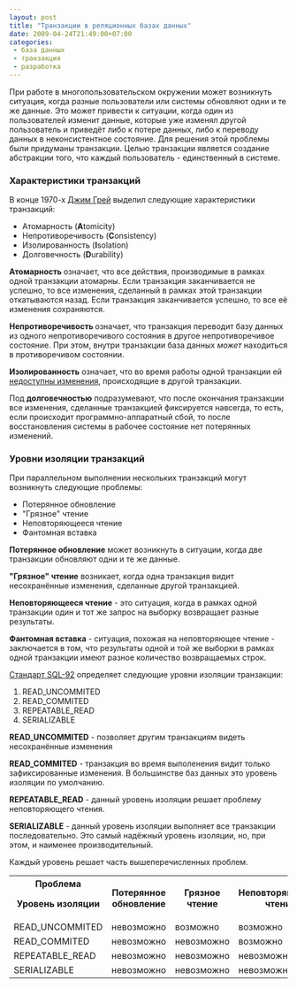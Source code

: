 ```yaml
---
layout: post
title: "Транзакции в реляционных базах данных"
date: 2009-04-24T21:49:00+07:00
categories:
 - база данных
 - транзакция
 - разработка
---
```


<div class='post'>
<style type="text/css">.nobr br { display: none }</style>

При работе в многопользовательском окружении может возникнуть ситуация, когда разные пользователи или системы обновляют одни и те же данные. Это может привести к ситуации, когда один из пользователей изменит данные, которые уже изменял другой пользователь и приведёт либо к потере данных, либо к переводу данных в неконсистентное состояние.
Для решения этой проблемы были придуманы транзакции. Целью транзакции является создание абстракции того, что каждый пользователь - единственный в системе.

<h3>Характеристики транзакций</h3>
В конце 1970-х <a href="http://en.wikipedia.org/wiki/Jim_Gray_%28computer_scientist%29">Джим Грей</a> выделил следующие характеристики транзакций:
<ul><li>Атомарность (<span style="font-weight: bold;">A</span>tomicity)
</li><li>Непротиворечивость (<span style="font-weight: bold;">C</span>onsistency)
</li><li>Изолированность (<span style="font-weight: bold;">I</span>solation)
</li><li>Долговечность (<span style="font-weight: bold;">D</span>urability)
</li></ul><span style="font-weight: bold;">Атомарность </span>означает, что все действия, производимые в рамках одной транзакции атомарны. Если транзакция заканчивается не успешно, то все изменения, сделанный в рамках этой транзакции откатываются назад. Если транзакция заканчивается успешно, то все её изменения сохраняются.

<span style="font-weight: bold;">Непротиворечивость </span>означает, что транзакция переводит базу данных из одного непротиворечивого состояния в другое непротиворечивое состояние. При этом, внутри транзакции база данных <span style="font-style: italic;">может</span> находиться в противоречивом состоянии.

<span style="font-weight: bold;">Изолированность</span> означает, что во время работы одной транзакции ей <a href="http://www.blogger.com/post-edit.g?blogID=8483146613266894707&amp;postID=831038356059470359#transaction_isolation_levels">недоступны изменения</a>, происходящие в другой транзакции.

Под <span style="font-weight: bold;">долговечностью</span> подразумевают, что после окончания транзакции все изменения, сделанные транзакцией фиксируется навсегда, то есть, если происходит программно-аппаратный сбой, то после восстановления системы в рабочее состояние нет потерянных изменений.

<a name="transaction_isolation_levels">
<h3>Уровни изоляции транзакций</h3></a>
При параллельном выполнении нескольких транзакций могут возникнуть следующие проблемы:
<ul><li>Потерянное обновление</li><li>"Грязное" чтение</li><li>Неповторяющееся чтение</li><li>Фантомная вставка</li></ul><span style="font-weight: bold;">Потерянное обновление</span> может возникнуть в ситуации, когда две транзакции обновляют одни и те же данные.

<span style="font-weight: bold;">"Грязное" чтение</span> возникает, когда одна транзакция видит несохранённые изменения, сделанные другой транзакцией.

<span style="font-weight: bold;">Неповторяющееся чтение</span> - это ситуация, когда в рамках одной транзакции один и тот же запрос на выборку возвращает разные результаты.

<span style="font-weight: bold;">Фантомная вставка</span> - ситуация, похожая на неповторяющее чтение - заключается в том, что результаты одной и той же выборки в рамках одной транзакции имеют разное количество возвращаемых строк.

<a href="http://www.contrib.andrew.cmu.edu/%7Eshadow/sql/sql1992.txt">Стандарт SQL-92</a> определяет следующие уровни изоляции транзакции:
<ol><li>READ_UNCOMMITED</li><li>READ_COMMITED</li><li>REPEATABLE_READ</li><li>SERIALIZABLE
</li></ol><span style="font-weight: bold;">READ_UNCOMMITED</span> - позволяет другим транзакциям видеть несохранённые изменения

<span style="font-weight: bold;">READ_COMMITED</span> - транзакция во время выполенения видит только зафиксированные изменения. В большинстве баз данных это уровень изоляции по умолчанию.

<span style="font-weight: bold;">REPEATABLE_READ</span> - данный уровень изоляции решает проблему неповторяющего чтения.

<span style="font-weight: bold;">SERIALIZABLE</span> - данный уровень изоляции выполняет все транзакции последовательно. Это самый надёжный уровень изоляции, но, при этом, и наименее производительный.

Каждый уровень решает часть вышеперечисленных проблем.

<div class="nobr">
<table>
<tbody><tr>
<th>Проблема

 Уровень изоляции</th>
<th>Потерянное обновление</th>
<th>Грязное чтение</th>
<th>Неповторяющееся чтение</th>
<th>Фантомная вставка</th>
</tr><tr>
<td>READ_UNCOMMITED</td>
<td>невозможно</td>
<td>возможно</td>
<td>возможно</td>
<td>возможна</td>
</tr><tr>
<td>READ_COMMITED</td>
<td>невозможно</td>
<td>невозможно</td>
<td>возможно</td>
<td>возможна</td>
</tr>
<tr>
<td>REPEATABLE_READ</td>
<td>невозможно</td>
<td>невозможно</td>
<td>невозможно</td>
<td>возможна</td>
</tr>
<tr>
<td>SERIALIZABLE</td>
<td>невозможно</td>
<td>невозможно</td>
<td>невозможно</td>
<td>невозможна</td>
</tr></tbody></table>
</div></div>

